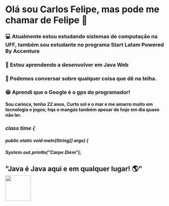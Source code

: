 # Olá sou Carlos Felipe, mas pode me chamar de Felipe 👋
### :computer: Atualmente estou estudando sistemas de computação na UFF, também sou estudante no programa Start Latam Powered By Accenture 
### :book: Estou aprendendo a desenvolver em Java Web 
### :speech_balloon: Podemos conversar sobre qualquer coisa que dê na telha. 
### :grin: Aprendi que o Google é o gps do programador! 


#### Sou carioca, tenho 22 anos,  Curto sol e o mar e me amarro muito em tecnologia e jogos; hqs e mangás também apesar de hoje em dia quase não ler.


### ***class time {***
####  ***public static void main(String[] args) {***
####    ***System.out.println("Carpe Diem");***


## "Java é Java aqui e em qualquer lugar! :earth_americas:" <img src="https://user-images.githubusercontent.com/89545100/134685961-eb4c293b-c48b-48be-927e-f872430ca658.gif" width="80" height="80" /> 
